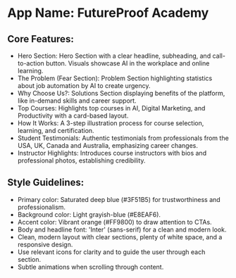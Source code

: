 # **App Name**: FutureProof Academy

## Core Features:

- Hero Section: Hero Section with a clear headline, subheading, and call-to-action button. Visuals showcase AI in the workplace and online learning.
- The Problem (Fear Section): Problem Section highlighting statistics about job automation by AI to create urgency.
- Why Choose Us?: Solutions Section displaying benefits of the platform, like in-demand skills and career support.
- Top Courses: Highlights top courses in AI, Digital Marketing, and Productivity with a card-based layout.
- How It Works: A 3-step illustration process for course selection, learning, and certification.
- Student Testimonials: Authentic testimonials from professionals from the USA, UK, Canada and Australia, emphasizing career changes.
- Instructor Highlights: Introduces course instructors with bios and professional photos, establishing credibility.

## Style Guidelines:

- Primary color: Saturated deep blue (#3F51B5) for trustworthiness and professionalism.
- Background color: Light grayish-blue (#E8EAF6).
- Accent color: Vibrant orange (#FF9800) to draw attention to CTAs.
- Body and headline font: 'Inter' (sans-serif) for a clean and modern look.
- Clean, modern layout with clear sections, plenty of white space, and a responsive design.
- Use relevant icons for clarity and to guide the user through each section.
- Subtle animations when scrolling through content.